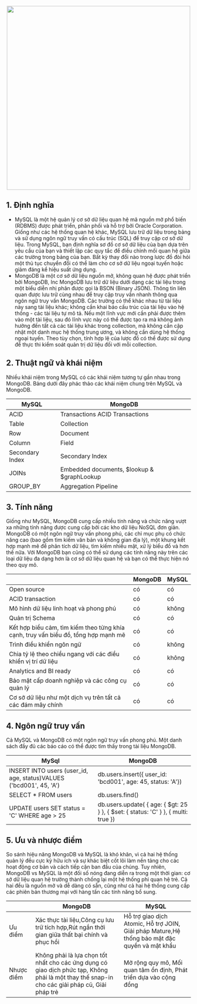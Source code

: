 <p align="center">
  <img src="https://user-images.githubusercontent.com/111716161/190942151-27119286-e9bc-44be-b864-81b0f0b286e6.png" width=500/>
</p>

## 1. Định nghĩa

- MySQL là một hệ quản lý cơ sở dữ liệu quan hệ mã nguồn mở phổ biến (RDBMS) được phát triển, phân phối và hỗ trợ bởi Oracle Corporation. Giống như các hệ thống quan hệ khác, MySQL lưu trữ dữ liệu trong bảng và sử dụng ngôn ngữ truy vấn có cấu trúc (SQL) để truy cập cơ sở dữ liệu. Trong MySQL, bạn định nghĩa sơ đồ cơ sở dữ liệu của bạn dựa trên yêu cầu của bạn và thiết lập các quy tắc để điều chỉnh mối quan hệ giữa các trường trong bảng của bạn. Bất kỳ thay đổi nào trong lược đồ đòi hỏi một thủ tục chuyển đổi có thể làm cho cơ sở dữ liệu ngoại tuyến hoặc giảm đáng kể hiệu suất ứng dụng. 
- MongoDB là một cơ sở dữ liệu nguồn mở, không quan hệ được phát triển bởi MongoDB, Inc MongoDB lưu trữ dữ liệu dưới dạng các tài liệu trong một biểu diễn nhị phân được gọi là BSON (Binary JSON). Thông tin liên quan được lưu trữ cùng nhau để truy cập truy vấn nhanh thông qua ngôn ngữ truy vấn MongoDB. Các trường có thể khác nhau từ tài liệu này sang tài liệu khác; không cần khai báo cấu trúc của tài liệu vào hệ thống - các tài liệu tự mô tả. Nếu một lĩnh vực mới cần phải được thêm vào một tài liệu, sau đó lĩnh vực này có thể được tạo ra mà không ảnh hưởng đến tất cả các tài liệu khác trong collection, mà không cần cập nhật một danh mục hệ thống trung ương, và không cần dùng hệ thống ngoại tuyến. Theo tùy chọn, tính hợp lệ của lược đồ có thể được sử dụng để thực thi kiểm soát quản trị dữ liệu đối với mỗi collection.

## 2. Thuật ngữ và khái niệm

Nhiều khái niệm trong MySQL có các khái niệm tương tự gần nhau trong MongoDB. Bảng dưới đây phác thảo các khái niệm chung trên MySQL và MongoDB.

| MySQL	| MongoDB |
|---|---|
| ACID | Transactions	ACID Transactions |
| Table	| Collection |
| Row	| Document |
| Column	| Field |
| Secondary Index |	Secondary Index | 
| JOINs	| Embedded documents, $lookup & $graphLookup |
| GROUP_BY	| Aggregation Pipeline |

## 3. Tính năng

Giống như MySQL, MongoDB cung cấp nhiều tính năng và chức năng vượt xa những tính năng được cung cấp bởi các kho dữ liệu NoSQL đơn giản. MongoDB có một ngôn ngữ truy vấn phong phú, các chỉ mục phụ có chức năng cao (bao gồm tìm kiếm văn bản và không gian địa lý), một khung kết hợp mạnh mẽ để phân tích dữ liệu, tìm kiếm nhiều mặt, xử lý biểu đồ và hơn thế nữa. Với MongoDB bạn cũng có thể sử dụng các tính năng này trên các loại dữ liệu đa dạng hơn là cơ sở dữ liệu quan hệ và bạn có thể thực hiện nó theo quy mô.

| | MongoDB | MySQL |
|---|---|---|
| Open source | có | có |
| ACID transaction | có | có |
| Mô hình dữ liệu linh hoạt và phong phú | có | không |
| Quản trị Schema | có | có |
| Kết hợp biểu cảm, tìm kiếm theo từng khía cạnh, truy vấn biểu đồ, tổng hợp mạnh mẽ | có | có |
| Trình điều khiển ngôn ngữ | có | không |
| Chia tỷ lệ theo chiều ngang với các điều khiển vị trí dữ liệu | có | không |
| Analytics and BI ready | có | có |
| Bảo mật cấp doanh nghiệp và các công cụ quản lý | có | có |
| Cơ sở dữ liệu như một dịch vụ trên tất cả các đám mây chính | có | có |

## 4. Ngôn ngữ truy vấn

Cả MySQL và MongoDB có một ngôn ngữ truy vấn phong phú. Một danh sách đầy đủ các báo cáo có thể được tìm thấy trong tài liệu MongoDB.

| MySql	| MongoDB | 
|---|---|
| INSERT INTO users (user_id, age, status)VALUES ('bcd001', 45, 'A') | db.users.insert({ user_id: 'bcd001', age: 45, status: 'A'}) | 
| SELECT * FROM users	| db.users.find() | 
| UPDATE users SET status = 'C' WHERE age > 25	| db.users.update( { age: { $gt: 25 } }, { $set: { status: 'C' } }, { multi: true }) | 

## 5. Ưu và nhược điểm

So sánh hiệu năng MongoDB và MySQL là khó khăn, vì cả hai hệ thống quản lý đều cực kỳ hữu ích và sự khác biệt cốt lõi làm nền tảng cho các hoạt động cơ bản và cách tiếp cận ban đầu của chúng. Tuy nhiên, MongoDB vs MySQL là một đối số nóng đang diễn ra trong một thời gian: cơ sở dữ liệu quan hệ trưởng thành chống lại một hệ thống phi quan hệ trẻ. Cả hai đều là nguồn mở và dễ dàng có sẵn, cũng như cả hai hệ thống cung cấp các phiên bản thương mại với hàng tấn các tính năng bổ sung.

| | MongoDB | MySQL | 
|---|---|---|
| Ưu điểm | Xác thực tài liệu,Công cụ lưu trữ tích hợp,Rút ngắn thời gian giữa thất bại chính và phục hồi | Hỗ trợ giao dịch Atomic, Hỗ trợ JOIN, Giải pháp Mature,Hệ thống bảo mật đặc quyền và mật khẩu |
| Nhược điểm | Không phải là lựa chọn tốt nhất cho các ứng dụng có giao dịch phức tạp, Không phải là một thay thế snap-in cho các giải pháp cũ, Giải pháp trẻ | Mở rộng quy mô, Mối quan tâm ổn định, Phát triển dựa vào cộng đồng |
